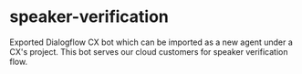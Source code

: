 # speaker-verification
Exported Dialogflow CX bot which can be imported as a new agent under a CX's project.
This bot serves our cloud customers for speaker verification flow.

